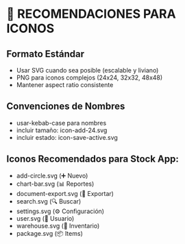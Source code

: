 
# 📝 RECOMENDACIONES PARA ICONOS

## Formato Estándar
- Usar SVG cuando sea posible (escalable y liviano)
- PNG para iconos complejos (24x24, 32x32, 48x48)
- Mantener aspect ratio consistente

## Convenciones de Nombres
- usar-kebab-case para nombres
- incluir tamaño: icon-add-24.svg
- incluir estado: icon-save-active.svg

## Iconos Recomendados para Stock App:
- add-circle.svg (➕ Nuevo)
- chart-bar.svg (📊 Reportes)
- document-export.svg (📄 Exportar)
- search.svg (🔍 Buscar)
- settings.svg (⚙️ Configuración)
- user.svg (👤 Usuario)
- warehouse.svg (🏬 Inventario)
- package.svg (📦 Items)
